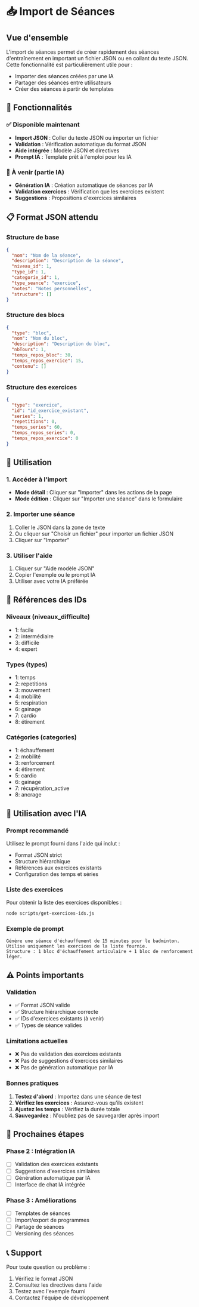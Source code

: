 # 📥 Import de Séances

## Vue d'ensemble

L'import de séances permet de créer rapidement des séances d'entraînement en important un fichier JSON ou en collant du texte JSON. Cette fonctionnalité est particulièrement utile pour :

- Importer des séances créées par une IA
- Partager des séances entre utilisateurs
- Créer des séances à partir de templates

## 🎯 Fonctionnalités

### ✅ Disponible maintenant
- **Import JSON** : Coller du texte JSON ou importer un fichier
- **Validation** : Vérification automatique du format JSON
- **Aide intégrée** : Modèle JSON et directives
- **Prompt IA** : Template prêt à l'emploi pour les IA

### 🔄 À venir (partie IA)
- **Génération IA** : Création automatique de séances par IA
- **Validation exercices** : Vérification que les exercices existent
- **Suggestions** : Propositions d'exercices similaires

## 📋 Format JSON attendu

### Structure de base
```json
{
  "nom": "Nom de la séance",
  "description": "Description de la séance",
  "niveau_id": 1,
  "type_id": 1,
  "categorie_id": 1,
  "type_seance": "exercice",
  "notes": "Notes personnelles",
  "structure": []
}
```

### Structure des blocs
```json
{
  "type": "bloc",
  "nom": "Nom du bloc",
  "description": "Description du bloc",
  "nbTours": 1,
  "temps_repos_bloc": 30,
  "temps_repos_exercice": 15,
  "contenu": []
}
```

### Structure des exercices
```json
{
  "type": "exercice",
  "id": "id_exercice_existant",
  "series": 1,
  "repetitions": 0,
  "temps_series": 60,
  "temps_repos_series": 0,
  "temps_repos_exercice": 0
}
```

## 🔧 Utilisation

### 1. Accéder à l'import
- **Mode détail** : Cliquer sur "Importer" dans les actions de la page
- **Mode édition** : Cliquer sur "Importer une séance" dans le formulaire

### 2. Importer une séance
1. Coller le JSON dans la zone de texte
2. Ou cliquer sur "Choisir un fichier" pour importer un fichier JSON
3. Cliquer sur "Importer"

### 3. Utiliser l'aide
1. Cliquer sur "Aide modèle JSON"
2. Copier l'exemple ou le prompt IA
3. Utiliser avec votre IA préférée

## 🎯 Références des IDs

### Niveaux (niveaux_difficulte)
- 1: facile
- 2: intermédiaire  
- 3: difficile
- 4: expert

### Types (types)
- 1: temps
- 2: repetitions
- 3: mouvement
- 4: mobilité
- 5: respiration
- 6: gainage
- 7: cardio
- 8: étirement

### Catégories (categories)
- 1: échauffement
- 2: mobilité
- 3: renforcement
- 4: étirement
- 5: cardio
- 6: gainage
- 7: récupération_active
- 8: ancrage

## 🤖 Utilisation avec l'IA

### Prompt recommandé
Utilisez le prompt fourni dans l'aide qui inclut :
- Format JSON strict
- Structure hiérarchique
- Références aux exercices existants
- Configuration des temps et séries

### Liste des exercices
Pour obtenir la liste des exercices disponibles :
```bash
node scripts/get-exercices-ids.js
```

### Exemple de prompt
```
Génère une séance d'échauffement de 15 minutes pour le badminton.
Utilise uniquement les exercices de la liste fournie.
Structure : 1 bloc d'échauffement articulaire + 1 bloc de renforcement léger.
```

## ⚠️ Points importants

### Validation
- ✅ Format JSON valide
- ✅ Structure hiérarchique correcte
- ✅ IDs d'exercices existants (à venir)
- ✅ Types de séance valides

### Limitations actuelles
- ❌ Pas de validation des exercices existants
- ❌ Pas de suggestions d'exercices similaires
- ❌ Pas de génération automatique par IA

### Bonnes pratiques
1. **Testez d'abord** : Importez dans une séance de test
2. **Vérifiez les exercices** : Assurez-vous qu'ils existent
3. **Ajustez les temps** : Vérifiez la durée totale
4. **Sauvegardez** : N'oubliez pas de sauvegarder après import

## 🔄 Prochaines étapes

### Phase 2 : Intégration IA
- [ ] Validation des exercices existants
- [ ] Suggestions d'exercices similaires
- [ ] Génération automatique par IA
- [ ] Interface de chat IA intégrée

### Phase 3 : Améliorations
- [ ] Templates de séances
- [ ] Import/export de programmes
- [ ] Partage de séances
- [ ] Versioning des séances

## 📞 Support

Pour toute question ou problème :
1. Vérifiez le format JSON
2. Consultez les directives dans l'aide
3. Testez avec l'exemple fourni
4. Contactez l'équipe de développement
